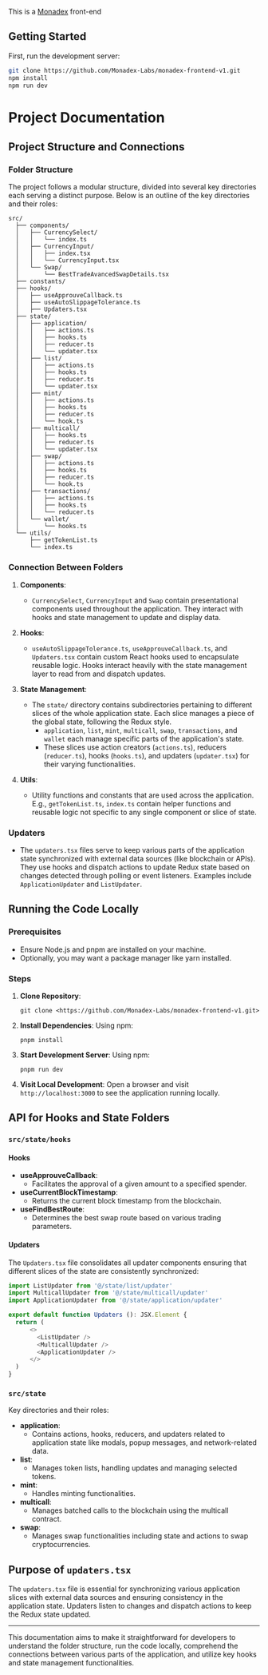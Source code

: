 This is a [Monadex](https://monadex.exchange/) front-end 

## Getting Started

First, run the development server:

```bash
git clone https://github.com/Monadex-Labs/monadex-frontend-v1.git
npm install 
npm run dev


```

# Project Documentation

## Project Structure and Connections

### Folder Structure

The project follows a modular structure, divided into several key directories each serving a distinct purpose. Below is an outline of the key directories and their roles:

```
src/
  ├── components/
  │   ├── CurrencySelect/
  │   │   └── index.ts
  │   ├── CurrencyInput/
  │   │   ├── index.tsx
  │   │   └── CurrencyInput.tsx
  │   └── Swap/
  │       └── BestTradeAvancedSwapDetails.tsx
  ├── constants/
  ├── hooks/
  │   ├── useApprouveCallback.ts
  │   ├── useAutoSlippageTolerance.ts
  │   ├── Updaters.tsx
  ├── state/
  │   ├── application/
  │   │   ├── actions.ts
  │   │   ├── hooks.ts
  │   │   ├── reducer.ts
  │   │   └── updater.tsx
  │   ├── list/
  │   │   ├── actions.ts
  │   │   ├── hooks.ts
  │   │   ├── reducer.ts
  │   │   └── updater.tsx
  │   ├── mint/
  │   │   ├── actions.ts
  │   │   ├── hooks.ts
  │   │   ├── reducer.ts
  │   │   └── hook.ts
  │   ├── multicall/
  │   │   ├── hooks.ts
  │   │   ├── reducer.ts
  │   │   └── updater.tsx
  │   ├── swap/
  │   │   ├── actions.ts
  │   │   ├── hooks.ts
  │   │   ├── reducer.ts
  │   │   └── hook.ts
  │   ├── transactions/
  │   │   ├── actions.ts
  │   │   ├── hooks.ts
  │   │   └── reducer.ts
  │   └── wallet/
  │       └── hooks.ts
  └── utils/
      ├── getTokenList.ts
      └── index.ts
```

### Connection Between Folders

1. **Components**:
   - `CurrencySelect`, `CurrencyInput` and `Swap` contain presentational components used throughout the application. They interact with hooks and state management to update and display data.

2. **Hooks**:
   - `useAutoSlippageTolerance.ts`, `useApprouveCallback.ts`, and `Updaters.tsx` contain custom React hooks used to encapsulate reusable logic. Hooks interact heavily with the state management layer to read from and dispatch updates.

3. **State Management**:
   - The `state/` directory contains subdirectories pertaining to different slices of the whole application state. Each slice manages a piece of the global state, following the Redux style.
     - `application`, `list`, `mint`, `multicall`, `swap`, `transactions`, and `wallet` each manage specific parts of the application's state.
     - These slices use action creators (`actions.ts`), reducers (`reducer.ts`), hooks (`hooks.ts`), and updaters (`updater.tsx`) for their varying functionalities.

4. **Utils**:
   - Utility functions and constants that are used across the application. E.g., `getTokenList.ts`, `index.ts` contain helper functions and reusable logic not specific to any single component or slice of state.

### Updaters
- The `updaters.tsx` files serve to keep various parts of the application state synchronized with external data sources (like blockchain or APIs). They use hooks and dispatch actions to update Redux state based on changes detected through polling or event listeners. Examples include `ApplicationUpdater` and `ListUpdater`.

## Running the Code Locally

### Prerequisites
- Ensure Node.js and pnpm are installed on your machine.
- Optionally, you may want a package manager like yarn installed.

### Steps

1. **Clone Repository**:
   ```shell
   git clone <https://github.com/Monadex-Labs/monadex-frontend-v1.git>
   ```

2. **Install Dependencies**:
   Using npm:
   ```shell
   pnpm install

3. **Start Development Server**:
   Using npm:
   ```shell
   pnpm run dev
   ```


4. **Visit Local Development**:
   Open a browser and visit `http://localhost:3000` to see the application running locally.

## API for Hooks and State Folders

### `src/state/hooks`

#### Hooks

- **useApprouveCallback**:
  - Facilitates the approval of a given amount to a specified spender.
- **useCurrentBlockTimestamp**:
  - Returns the current block timestamp from the blockchain.
- **useFindBestRoute**:
  - Determines the best swap route based on various trading parameters.

#### Updaters

The `Updaters.tsx` file consolidates all updater components ensuring that different slices of the state are consistently synchronized:

```typescript
import ListUpdater from '@/state/list/updater'
import MulticallUpdater from '@/state/multicall/updater'
import ApplicationUpdater from '@/state/application/updater'

export default function Updaters (): JSX.Element {
  return (
      <>
        <ListUpdater />
        <MulticallUpdater />
        <ApplicationUpdater />
      </>
  )
}
```

### `src/state`

Key directories and their roles:

- **application**:
  - Contains actions, hooks, reducers, and updaters related to application state like modals, popup messages, and network-related data.
- **list**:
  - Manages token lists, handling updates and managing selected tokens.
- **mint**:
  - Handles minting functionalities.
- **multicall**:
  - Manages batched calls to the blockchain using the multicall contract.
- **swap**:
  - Manages swap functionalities including state and actions to swap cryptocurrencies.

## Purpose of `updaters.tsx`

The `updaters.tsx` file is essential for synchronizing various application slices with external data sources and ensuring consistency in the application state. Updaters listen to changes and dispatch actions to keep the Redux state updated.

---

This documentation aims to make it straightforward for developers to understand the folder structure, run the code locally, comprehend the connections between various parts of the application, and utilize key hooks and state management functionalities.
